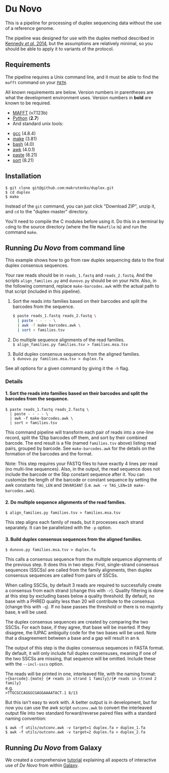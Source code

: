 # Du Novo

This is a pipeline for processing of duplex sequencing data without the use of a reference genome.

The pipeline was designed for use with the duplex method described in [Kennedy *et al.* 2014](https://dx.doi.org/10.1038/nprot.2014.170), but the assumptions are relatively minimal, so you should be able to apply it to variants of the protocol.

## Requirements

The pipeline requires a Unix command line, and it must be able to find the `mafft` command on your [`PATH`](https://en.wikipedia.org/wiki/Search_path).

All known requirements are below. Version numbers in parentheses are what the development environment uses. Version numbers in **bold** are known to be required.

* [MAFFT](http://mafft.cbrc.jp/alignment/software/) (v7.123b)
* [Python](https://www.python.org/) (**2.7**)  
* And standard unix tools:
 -  [gcc](https://gcc.gnu.org/) (4.8.4)
 -  [make](https://www.gnu.org/software/make/) (3.81)
 -  [bash](https://www.gnu.org/software/bash/bash.html) (4.0)
 -  [awk](https://www.gnu.org/software/gawk/) (4.0.1)
 -  [paste](https://www.gnu.org/software/coreutils/coreutils.html) (8.21)
 -  [sort](https://www.gnu.org/software/coreutils/coreutils.html) (8.21)

## Installation

    $ git clone git@github.com:makrutenko/duplex.git
    $ cd duplex
    $ make

Instead of the `git` command, you can just click "Download ZIP", unzip it, and `cd` to the "duplex-master" directory.

You'll need to compile the C modules before using it. Do this in a terminal by `cd`ing to the source directory (where the file `Makefile` is) and run the command `make`.


## Running _Du Novo_ from command line

This example shows how to go from raw duplex sequencing data to the final duplex consensus sequences.

Your raw reads should be in `reads_1.fastq` and `reads_2.fastq`. And the scripts `align_families.py` and `dunovo.py` should be on your `PATH`. Also, in the following command, replace `make-barcodes.awk` with the actual path to that script (included in this pipeline).

1. Sort the reads into families based on their barcodes and split the barcodes from the sequence.  
    ```bash
    $ paste reads_1.fastq reads_2.fastq \
      | paste - - - - \
      | awk -f make-barcodes.awk \
      | sort > families.tsv
    ```

2. Do multiple sequence alignments of the read families.  
`$ align_families.py families.tsv > families.msa.tsv`

3. Build duplex consensus sequences from the aligned families.  
`$ dunovo.py families.msa.tsv > duplex.fa`

See all options for a given command by giving it the `-h` flag.


### Details

#### 1. Sort the reads into families based on their barcodes and split the barcodes from the sequence.  

    $ paste reads_1.fastq reads_2.fastq \
      | paste - - - - \
      | awk -f make-barcodes.awk \
      | sort > families.tsv

This command pipeline will transform each pair of reads into a one-line record, split the 12bp barcodes off them, and sort by their combined barcode. The end result is a file (named `families.tsv` above) listing read pairs, grouped by barcode. See `make-barcodes.awk` for the details on the formation of the barcodes and the format.

Note: This step requires your FASTQ files to have exactly 4 lines per read (no multi-line sequences). Also, in the output, the read sequence does not include the barcode or the 5bp constant sequence after it. You can customize the length of the barcode or constant sequence by setting the awk constants `TAG_LEN` and `INVARIANT` (i.e. `awk -v TAG_LEN=10 make-barcodes.awk`).


#### 2. Do multiple sequence alignments of the read families.  

`$ align_families.py families.tsv > families.msa.tsv`

This step aligns each family of reads, but it processes each strand separately. It can be parallelized with the `-p` option.


#### 3. Build duplex consensus sequences from the aligned families.  

`$ dunovo.py families.msa.tsv > duplex.fa`

This calls a consensus sequence from the multiple sequence alignments of the previous step. It does this in two steps: First, single-strand consensus sequences (SSCSs) are called from the family alignments, then duplex consensus sequences are called from pairs of SSCSs.

When calling SSCSs, by default 3 reads are required to successfully create a consensus from each strand (change this with `-r`). Quality filtering is done at this step by excluding bases below a quality threshold. By default, no base with a PHRED quality less than 20 will contribute to the consensus (change this with `-q`). If no base passes the threshold or there is no majority base, `N` will be used.

The duplex consensus sequences are created by comparing the two SSCSs. For each base, if they agree, that base will be inserted. If they disagree, the IUPAC ambiguity code for the two bases will be used. Note that a disagreement between a base and a gap will result in an `N`.

The output of this step is the duplex consensus sequences in FASTA format. By default, it will only include full duplex consensuses, meaning if one of the two SSCSs are missing, that sequence will be omitted. Include these with the `--incl-sscs` option.

The reads will be printed in one, interleaved file, with the naming format:  
`>{barcode}.{mate} {# reads in strand 1 family}/{# reads in strand 2 family}`  
e.g.  
`>TTGCGCCAGGGCGAGGAAAATACT.1 8/13`

But this isn't easy to work with. A better output is in development, but for now you can use the awk script `outconv.awk` to convert the interleaved output file into two standard forward/reverse paired files with a standard naming convention:

    $ awk -f utils/outconv.awk -v target=1 duplex.fa > duplex_1.fa
    $ awk -f utils/outconv.awk -v target=2 duplex.fa > duplex_2.fa

## Running _Du Novo_ from Galaxy

We created a comprehensive [tutorial](https://github.com/galaxyproject/dunovo/wiki) explaining all aspects of interactive use of _De Novo_ from within [Galaxy](http://usegalaxy.org).

